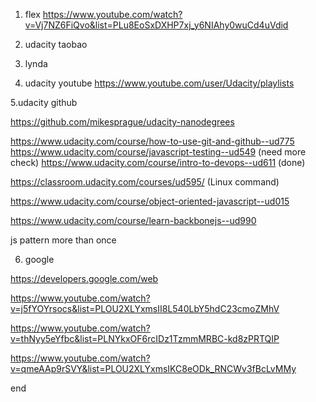 1. flex
https://www.youtube.com/watch?v=Vj7NZ6FiQvo&list=PLu8EoSxDXHP7xj_y6NIAhy0wuCd4uVdid

2. udacity  taobao

3. lynda


4. udacity  youtube
https://www.youtube.com/user/Udacity/playlists


5.udacity github

https://github.com/mikesprague/udacity-nanodegrees

https://www.udacity.com/course/how-to-use-git-and-github--ud775
https://www.udacity.com/course/javascript-testing--ud549   (need more check)
https://www.udacity.com/course/intro-to-devops--ud611  (done)

https://classroom.udacity.com/courses/ud595/ (Linux command)

https://www.udacity.com/course/object-oriented-javascript--ud015


https://www.udacity.com/course/learn-backbonejs--ud990

js pattern  more than once

6. google  

https://developers.google.com/web

https://www.youtube.com/watch?v=j5fYOYrsocs&list=PLOU2XLYxmsII8L540LbY5hdC23cmoZMhV


https://www.youtube.com/watch?v=thNyy5eYfbc&list=PLNYkxOF6rcIDz1TzmmMRBC-kd8zPRTQIP

https://www.youtube.com/watch?v=qmeAAp9rSVY&list=PLOU2XLYxmsIKC8eODk_RNCWv3fBcLvMMy

end
